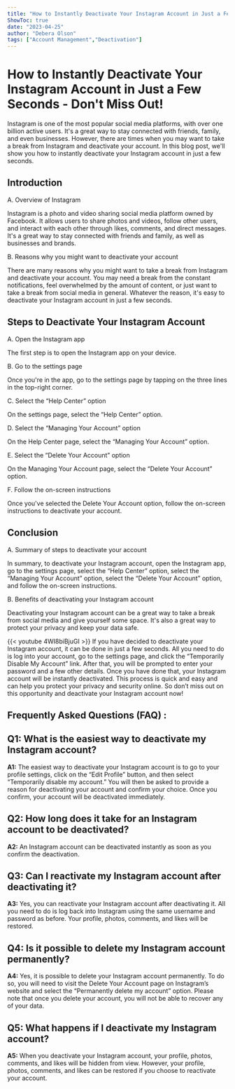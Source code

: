 ```yaml
---
title: "How to Instantly Deactivate Your Instagram Account in Just a Few Seconds - Don't Miss Out!"
ShowToc: true 
date: "2023-04-25"
author: "Debera Olson" 
tags: ["Account Management","Deactivation"]
---
```

# How to Instantly Deactivate Your Instagram Account in Just a Few Seconds - Don't Miss Out!

Instagram is one of the most popular social media platforms, with over one billion active users. It's a great way to stay connected with friends, family, and even businesses. However, there are times when you may want to take a break from Instagram and deactivate your account. In this blog post, we'll show you how to instantly deactivate your Instagram account in just a few seconds.

## Introduction

A. Overview of Instagram 

Instagram is a photo and video sharing social media platform owned by Facebook. It allows users to share photos and videos, follow other users, and interact with each other through likes, comments, and direct messages. It's a great way to stay connected with friends and family, as well as businesses and brands.

B. Reasons why you might want to deactivate your account 

There are many reasons why you might want to take a break from Instagram and deactivate your account. You may need a break from the constant notifications, feel overwhelmed by the amount of content, or just want to take a break from social media in general. Whatever the reason, it's easy to deactivate your Instagram account in just a few seconds.

## Steps to Deactivate Your Instagram Account

A. Open the Instagram app

The first step is to open the Instagram app on your device.

B. Go to the settings page

Once you're in the app, go to the settings page by tapping on the three lines in the top-right corner.

C. Select the “Help Center” option

On the settings page, select the “Help Center” option.

D. Select the “Managing Your Account” option

On the Help Center page, select the “Managing Your Account” option.

E. Select the “Delete Your Account” option

On the Managing Your Account page, select the “Delete Your Account” option.

F. Follow the on-screen instructions

Once you've selected the Delete Your Account option, follow the on-screen instructions to deactivate your account.

## Conclusion

A. Summary of steps to deactivate your account 

In summary, to deactivate your Instagram account, open the Instagram app, go to the settings page, select the “Help Center” option, select the “Managing Your Account” option, select the “Delete Your Account” option, and follow the on-screen instructions.

B. Benefits of deactivating your Instagram account 

Deactivating your Instagram account can be a great way to take a break from social media and give yourself some space. It's also a great way to protect your privacy and keep your data safe.

{{< youtube 4WI8biBjuGI >}} 
If you have decided to deactivate your Instagram account, it can be done in just a few seconds. All you need to do is log into your account, go to the settings page, and click the “Temporarily Disable My Account” link. After that, you will be prompted to enter your password and a few other details. Once you have done that, your Instagram account will be instantly deactivated. This process is quick and easy and can help you protect your privacy and security online. So don’t miss out on this opportunity and deactivate your Instagram account now!

## Frequently Asked Questions (FAQ) :
## Q1: What is the easiest way to deactivate my Instagram account?

**A1:** The easiest way to deactivate your Instagram account is to go to your profile settings, click on the “Edit Profile” button, and then select “Temporarily disable my account.” You will then be asked to provide a reason for deactivating your account and confirm your choice. Once you confirm, your account will be deactivated immediately. 

## Q2: How long does it take for an Instagram account to be deactivated?

**A2:** An Instagram account can be deactivated instantly as soon as you confirm the deactivation. 

## Q3: Can I reactivate my Instagram account after deactivating it?

**A3:** Yes, you can reactivate your Instagram account after deactivating it. All you need to do is log back into Instagram using the same username and password as before. Your profile, photos, comments, and likes will be restored. 

## Q4: Is it possible to delete my Instagram account permanently?

**A4:** Yes, it is possible to delete your Instagram account permanently. To do so, you will need to visit the Delete Your Account page on Instagram’s website and select the “Permanently delete my account” option. Please note that once you delete your account, you will not be able to recover any of your data. 

## Q5: What happens if I deactivate my Instagram account?

**A5:** When you deactivate your Instagram account, your profile, photos, comments, and likes will be hidden from view. However, your profile, photos, comments, and likes can be restored if you choose to reactivate your account.




